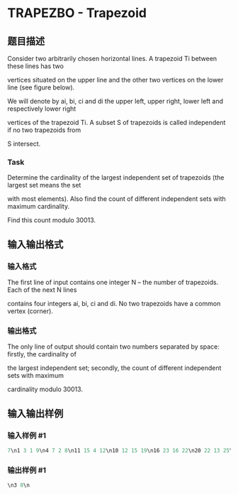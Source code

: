 # TRAPEZBO - Trapezoid

## 题目描述

Consider two arbitrarily chosen horizontal lines. A trapezoid Ti between these lines has two

vertices situated on the upper line and the other two vertices on the lower line (see figure below).

We will denote by ai, bi, ci and di the upper left, upper right, lower left and respectively lower right

vertices of the trapezoid Ti. A subset S of trapezoids is called independent if no two trapezoids from

S intersect.

### Task

Determine the cardinality of the largest independent set of trapezoids (the largest set means the set

with most elements). Also find the count of different independent sets with maximum cardinality.

Find this count modulo 30013.

## 输入输出格式

### 输入格式

The first line of input contains one integer N – the number of trapezoids. Each of the next N lines

contains four integers ai, bi, ci and di. No two trapezoids have a common vertex (corner).

### 输出格式

The only line of output should contain two numbers separated by space: firstly, the cardinality of

the largest independent set; secondly, the count of different independent sets with maximum

cardinality modulo 30013.

## 输入输出样例

### 输入样例 #1

```cpp
7\n1 3 1 9\n4 7 2 8\n11 15 4 12\n10 12 15 19\n16 23 16 22\n20 22 13 25\n30 31 30 31
```


### 输出样例 #1

```cpp
\n3 8\n
```


